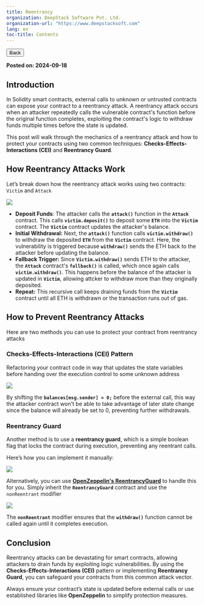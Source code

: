 ```yaml
---
title: Reentrancy
organization: DeepStack Software Pvt. Ltd.
organization-url: "https://www.deepstacksoft.com"
lang: en
toc-title: Contents
---
```


<nav>
  <a href="index.html"><button>Back</button></a>
</nav>

**Posted on: 2024-09-18**

## Introduction

In Solidity smart contracts, external calls to unknown or untrusted contracts can expose your contract to a reentrancy attack. A reentrancy attack occurs when an attacker repeatedly calls the vulnerable contract's function before the original function completes, exploiting the contract's logic to withdraw funds multiple times before the state is updated.

This post will walk through the mechanics of a reentrancy attack and how to protect your contracts using two common techniques: **Checks-Effects-Interactions (CEI)** and **Reentrancy Guard**.

## How Reentrancy Attacks Work

Let’s break down how the reentrancy attack works using two contracts: `Victim` and `Attack`

![](blogs/codeblocks/codeblock-13.png)

- **Deposit Funds**: The attacker calls the **`attack()`** function in the **`Attack`** contract. This calls **`victim.deposit()`** to deposit some **`ETH`** into the **`Victim`** contract. The **`Victim`** contract updates the attacker's balance.
- **Initial Withdrawal:** Next, the **`attack()`** function calls **`victim.withdraw()`** to withdraw the deposited **`ETH`** from the **`Victim`** contract. Here, the vulnerability is triggered because **`withdraw()`** sends the ETH back to the attacker before updating the balance.
- **Fallback Trigger:** Since **`Victim.withdraw()`** sends ETH to the attacker, the **`Attack`** contract's **`fallback()`** is called, which once again calls **`victim.withdraw()`**. This happens before the balance of the attacker is updated in **`Victim`**, allowing attcker to withdraw more than they originally deposited.
- **Repeat:** This recursive call keeps draining funds from the **`Victim`** contract until all ETH is withdrawn or the transaction runs out of gas.

## How to Prevent Reentrancy Attacks

Here are two methods you can use to protect your contract from reentrancy attacks

### Checks-Effects-Interactions (CEI) Pattern

Refactoring your contract code in way that updates the state variables before handing over the execution control to some unknown address

![](blogs/codeblocks/codeblock-14.png)

By shifting the **`balances[msg.sender] = 0;`** before the external call, this way the attacker contract won't be able to take advantage of later state change since the balance will already be set to 0, preventing further withdrawals.

### Reentrancy Guard

Another method is to use a **reentrancy guard**, which is a simple boolean flag that locks the contract during execution, preventing any reentrant calls.

Here’s how you can implement it manually:

![](blogs/codeblocks/codeblock-15.png)

Alternatively, you can use [**OpenZeppelin's ReentrancyGuard**](https://docs.openzeppelin.com/contracts/4.x/api/security#ReentrancyGuard) to handle this for you. Simply inherit the **`ReentrancyGuard`** contract and use the `nonReentrant` modifier

![](blogs/codeblocks/codeblock-16.png)

The **`nonReentrant`** modifier ensures that the **`withdraw()`** function cannot be called again until it completes execution.

## Conclusion

Reentrancy attacks can be devastating for smart contracts, allowing attackers to drain funds by exploiting logic vulnerabilities. By using the **Checks-Effects-Interactions (CEI)** pattern or implementing **Reentrancy Guard**, you can safeguard your contracts from this common attack vector.

Always ensure your contract’s state is updated before external calls or use established libraries like **OpenZeppelin** to simplify protection measures.
